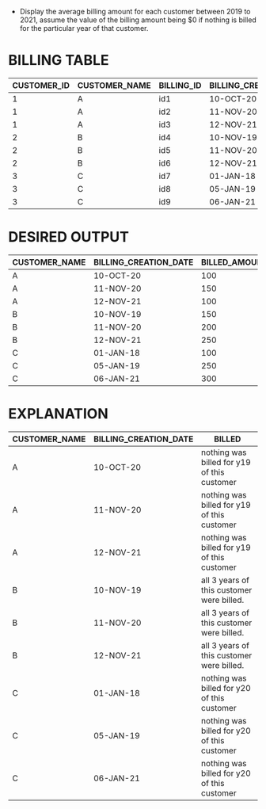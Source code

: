 - Display the average billing amount for each customer between 2019 to 2021, assume the value of the billing amount being $0 if nothing is billed for the particular year of that customer.

# BILLING TABLE
|CUSTOMER_ID|CUSTOMER_NAME|BILLING_ID|BILLING_CREATION_DATE|BILLED_AMOUNT|
|-----------|-------------|----------|---------------------|-------------|
|1          |A            |id1       |10-OCT-20            |100          |
|1          |A            |id2       |11-NOV-20            |150          |
|1          |A            |id3       |12-NOV-21            |100          |
|2          |B            |id4       |10-NOV-19            |150          |
|2          |B            |id5       |11-NOV-20            |200          |
|2          |B            |id6       |12-NOV-21            |250          |
|3          |C            |id7       |01-JAN-18            |100          |
|3          |C            |id8       |05-JAN-19            |250          |
|3          |C            |id9       |06-JAN-21            |300          |

# DESIRED OUTPUT
|CUSTOMER_NAME|BILLING_CREATION_DATE|BILLED_AMOUNT|AVG_BILL|
|-------------|---------------------|-------------|--------|
|A            |10-OCT-20            |100          |87.5    |
|A            |11-NOV-20            |150          |87.5    |
|A            |12-NOV-21            |100          |87.5    |
|B            |10-NOV-19            |150          |200     |
|B            |11-NOV-20            |200          |200     |
|B            |12-NOV-21            |250          |200     |
|C            |01-JAN-18            |100          |137.5   |
|C            |05-JAN-19            |250          |137.5   |
|C            |06-JAN-21            |300          |137.5   |

# EXPLANATION
|CUSTOMER_NAME|BILLING_CREATION_DATE|BILLED                                     |
|-------------|---------------------|-------------------------------------------|
|A            |10-OCT-20            |nothing was billed for y19 of this customer|
|A            |11-NOV-20            |nothing was billed for y19 of this customer|
|A            |12-NOV-21            |nothing was billed for y19 of this customer|
|B            |10-NOV-19            |all 3 years of this customer were billed.  |
|B            |11-NOV-20            |all 3 years of this customer were billed.  |
|B            |12-NOV-21            |all 3 years of this customer were billed.  |
|C            |01-JAN-18            |nothing was billed for y20 of this customer|
|C            |05-JAN-19            |nothing was billed for y20 of this customer|
|C            |06-JAN-21            |nothing was billed for y20 of this customer|